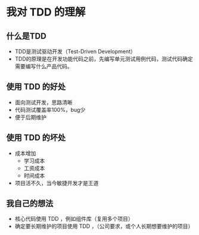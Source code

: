 # 我对 TDD 的理解
## 什么是TDD
- TDD是测试驱动开发（Test-Driven Development）
- TDD的原理是在开发功能代码之前，先编写单元测试用例代码，测试代码确定需要编写什么产品代码。
## 使用 TDD 的好处
- 面向测试开发，思路清晰
- 代码测试覆盖率100%，bug少
- 便于后期维护
## 使用 TDD 的坏处
- 成本增加
  - 学习成本
  - 工资成本
  - 时间成本
- 项目活不久，当今敏捷开发才是王道
## 我自己的想法
- 核心代码使用 TDD ，例如组件库（复用多个项目）
- 确定要长期维护的项目使用 TDD ，（公司要求，或个人长期想要维护的项目）

